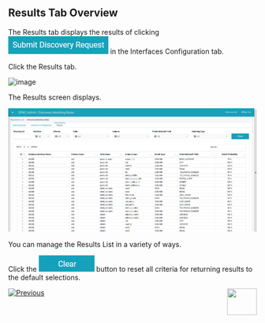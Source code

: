 ## Results Tab Overview

The Results tab displays the results of clicking ![image](/articles/DPM/images/Figure_84_Discovery_SubmitDiscRequest.jpg) in the Interfaces Configuration tab.

Click the Results tab.

![image](/articles/DPM/images/Image.jpg)

The Results screen displays.

![image](/articles/DPM/images/Figure_88_Discovery_ResultsTab.jpg)

You can manage the Results List in a variety of ways.

Click the ![image](/articles/DPM/images/ICON_Clear.jpg) button to reset all criteria for returning results to the default selections.



[![Previous](/articles/DPM/images/Previous.png)]( /articles/DPM/02_Admin_Module/15_6_Discovery_Submit_Discovery_Request.md)[<img align="right" width="60" height="54" src="/articles/DPM/images/Next.png">](/articles/DPM/02_Admin_Module/15_8_Discovery_Navigating_Results_Tab.md)


